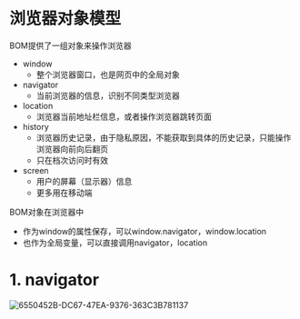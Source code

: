 # 浏览器对象模型

BOM提供了一组对象来操作浏览器
- window
  - 整个浏览器窗口，也是网页中的全局对象
- navigator
  - 当前浏览器的信息，识别不同类型浏览器
- location
  - 浏览器当前地址栏信息，或者操作浏览器跳转页面
- history
  - 浏览器历史记录，由于隐私原因，不能获取到具体的历史记录，只能操作浏览器向前向后翻页
  - 只在档次访问时有效
- screen
  - 用户的屏幕（显示器）信息
  - 更多用在移动端
  
  
BOM对象在浏览器中
- 作为window的属性保存，可以window.navigator，window.location
- 也作为全局变量，可以直接调用navigator，location

# 1. navigator

![6550452B-DC67-47EA-9376-363C3B781137](https://user-images.githubusercontent.com/26485327/74097945-1976c300-4b4d-11ea-9b15-1b1c9cfb937f.jpeg)
